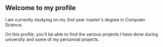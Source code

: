 ## Welcome to my profile

I am currently studying on my 2nd year master's degree  in Computer Science.

On this profile, you'll be able to find the various projects I have done during university and some of my personnal projects.

<!--
**Isio-19/Isio-19** is a ✨ _special_ ✨ repository because its `README.md` (this file) appears on your GitHub profile.

Here are some ideas to get you started:

- 🔭 I’m currently working on ...
- 🌱 I’m currently learning ...
- 👯 I’m looking to collaborate on ...
- 🤔 I’m looking for help with ...
- 💬 Ask me about ...
- 📫 How to reach me: ...
- 😄 Pronouns: ...
- ⚡ Fun fact: ...
-->
